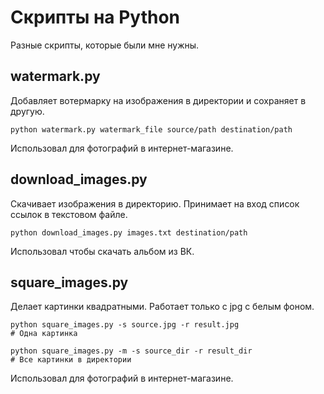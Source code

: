 # Скрипты на Python
Разные скрипты, которые были мне нужны.

## watermark.py
Добавляет вотермарку на изображения в директории и сохраняет в другую.

`python watermark.py watermark_file source/path destination/path`

Использовал для фотографий в интернет-магазине.

## download_images.py
Скачивает изображения в директорию. Принимает на вход список ссылок в текстовом файле.

`python download_images.py images.txt destination/path`

Использовал чтобы скачать альбом из ВК.

## square_images.py
Делает картинки квадратными. Работает только с jpg с белым фоном.

```
python square_images.py -s source.jpg -r result.jpg
# Одна картинка
```

```
python square_images.py -m -s source_dir -r result_dir
# Все картинки в директории
```

Использовал для фотографий в интернет-магазине.
